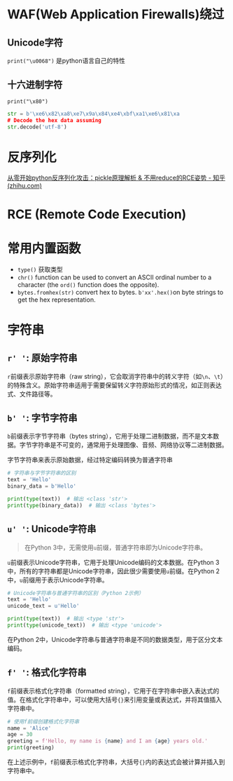 # WAF(Web Application Firewalls)绕过

## Unicode字符

`print("\u0068")` 是python语言自己的特性

## 十六进制字符

`print("\x80")` 

```python
str = b'\xe6\x82\xa8\xe7\x9a\x84\xe4\xbf\xa1\xe6\x81\xa
# Decode the hex data assuming
str.decode('utf-8')
```


# 反序列化

[从零开始python反序列化攻击：pickle原理解析 & 不用reduce的RCE姿势 - 知乎 (zhihu.com)](https://zhuanlan.zhihu.com/p/89132768)


# RCE (Remote Code Execution)


# 常用内置函数

- `type()` 获取类型
- `chr()` function can be used to convert an ASCII ordinal number to a character (the `ord()` function does the opposite).
- `bytes.fromhex(str)` convert hex to bytes. `b'xx'.hex()`on byte strings to get the hex representation.

# 字符串

## **`r' '`: 原始字符串**

`r`前缀表示原始字符串（raw string），它会取消字符串中的转义字符（如`\n`、`\t`）的特殊含义。原始字符串适用于需要保留转义字符原始形式的情况，如正则表达式、文件路径等。

## **`b' '`: 字节字符串**

`b`前缀表示字节字符串（bytes string），它用于处理二进制数据，而不是文本数据。字节字符串是不可变的，通常用于处理图像、音频、网络协议等二进制数据。

字节字符串来表示原始数据，经过特定编码转换为普通字符串

```python
# 字符串与字节字符串的区别
text = 'Hello'
binary_data = b'Hello'

print(type(text))  # 输出 <class 'str'>
print(type(binary_data))  # 输出 <class 'bytes'>
```

## **`u' '`: Unicode字符串**

> 在Python 3中，无需使用`u`前缀，普通字符串即为Unicode字符串。

`u`前缀表示Unicode字符串，它用于处理Unicode编码的文本数据。在Python 3中，所有的字符串都是Unicode字符串，因此很少需要使用`u`前缀。在Python 2中，`u`前缀用于表示Unicode字符串。

```python
# Unicode字符串与普通字符串的区别（Python 2示例）
text = 'Hello'
unicode_text = u'Hello'

print(type(text))  # 输出 <type 'str'>
print(type(unicode_text))  # 输出 <type 'unicode'>
```

在Python 2中，Unicode字符串与普通字符串是不同的数据类型，用于区分文本编码。

## **`f' '`: 格式化字符串**

`f`前缀表示格式化字符串（formatted string），它用于在字符串中嵌入表达式的值。在格式化字符串中，可以使用大括号`{}`来引用变量或表达式，并将其值插入字符串中。

```python
# 使用f前缀创建格式化字符串
name = 'Alice'
age = 30
greeting = f'Hello, my name is {name} and I am {age} years old.'
print(greeting)
```

在上述示例中，`f`前缀表示格式化字符串，大括号`{}`内的表达式会被计算并插入到字符串中。

